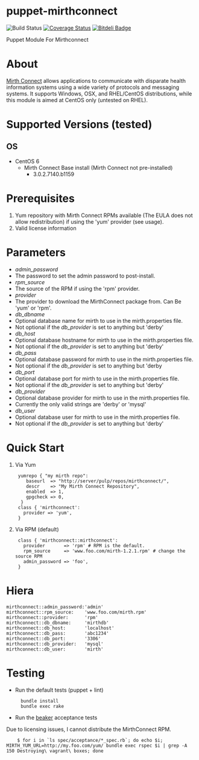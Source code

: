 puppet-mirthconnect
================
![Build Status](https://travis-ci.org/myoung34/puppet-mirthconnect.png?branch=master,dev)&nbsp;[![Coverage Status](https://coveralls.io/repos/myoung34/puppet-mirthconnect/badge.png)](https://coveralls.io/r/myoung34/puppet-mirthconnect)&nbsp;[![Bitdeli Badge](https://d2weczhvl823v0.cloudfront.net/myoung34/puppet-mirthconnect/trend.png)](https://bitdeli.com/free "Bitdeli Badge")

Puppet Module For Mirthconnect

About
=====

[Mirth Connect](http://www.mirthcorp.com) allows applications to communicate with disparate health information systems using a wide variety of protocols and messaging systems. It supports Windows, OSX, and RHEL/CentOS distributions, while this module is aimed at CentOS only (untested on RHEL).

Supported Versions (tested)
=================
## OS ##
* CentOS 6
    * Mirth Connect Base install (Mirth Connect not pre-installed)
        * 3.0.2.7140.b1159

Prerequisites
=============

1. Yum repository with Mirth Connect RPMs available (The EULA does not allow redistribution) if using the 'yum' provider (see usage).
1. Valid license information

Parameters
===========
* *admin_password*
 * The password to set the admin password to post-install.
* *rpm_source*
 * The source of the RPM if using the 'rpm' provider.
* *provider*
 * The provider to download the MirthConnect package from. Can Be 'yum' or 'rpm'.
* *db_dbname*
 * Optional database name for mirth to use in the mirth.properties file.
 * Not optional if the *db_provider* is set to anything but 'derby'
* *db_host*
 * Optional database hostname for mirth to use in the mirth.properties file.
 * Not optional if the *db_provider* is set to anything but 'derby'
* *db_pass*
 * Optional database password for mirth to use in the mirth.properties file.
 * Not optional if the *db_provider* is set to anything but 'derby
* *db_port*
 * Optional database port for mirth to use in the mirth.properties file.
 * Not optional if the *db_provider* is set to anything but 'derby'
* *db_provider*
 * Optional database provider for mirth to use in the mirth.properties file.
 *  Currently the only valid strings are 'derby' or 'mysql'
* *db_user*
 * Optional database user for mirth to use in the mirth.properties file.
 * Not optional if the *db_provider* is set to anything but 'derby'

Quick Start
===========

1. Via Yum

        yumrepo { "my mirth repo":
           baseurl  => "http://server/pulp/repos/mirthconnect/",
           descr    => "My Mirth Connect Repository",
           enabled  => 1,
           gpgcheck => 0,
         }
        class { 'mirthconnect':
          provider => 'yum',
        }

2. Via RPM (default)

        class { 'mirthconnect::mirthconnect':
          provider       => 'rpm' # RPM is the default.
          rpm_source     => 'www.foo.com/mirth-1.2.1.rpm' # change the source RPM
          admin_password => 'foo',
        }

Hiera
=====

    mirthconnect::admin_password:'admin'
    mirthconnect::rpm_source:    'www.foo.com/mirth.rpm'
    mirthconnect::provider:      'rpm'
    mirthconnect::db_dbname:     'mirthdb'
    mirthconnect::db_host:       'localhost'
    mirthconnect::db_pass:       'abc1234'
    mirthconnect::db_port:       '3306'
    mirthconnect::db_provider:   'mysql'
    mirthconnect::db_user:       'mirth'

Testing
=====

* Run the default tests (puppet + lint)

        bundle install
        bundle exec rake

* Run the [beaker](https://github.com/puppetlabs/beaker) acceptance tests

Due to licensing issues, I cannot distribute the MirthConnect RPM.

        $ for i in `ls spec/acceptance/*_spec.rb`; do echo $i; MIRTH_YUM_URL=http://my.foo.com/yum/ bundle exec rspec $i | grep -A 150 Destroying\ vagrant\ boxes; done
